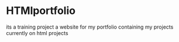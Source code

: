 # HTMlportfolio
its a training project a website for my portfolio containing my projects currently on html projects
